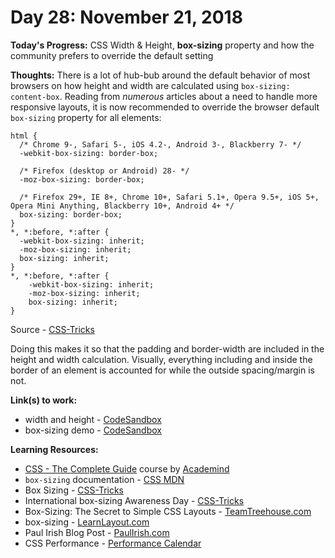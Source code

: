 # Day 28: November 21, 2018

**Today's Progress:** CSS Width & Height, **box-sizing** property and how the community prefers to override the default setting

**Thoughts:** There is a lot of hub-bub around the default behavior of most browsers on how height and width are calculated using `box-sizing: content-box`. Reading from _numerous_ articles about a need to handle more responsive layouts, it is now recommended to override the browser default `box-sizing` property for all elements:

```
html {
  /* Chrome 9-, Safari 5-, iOS 4.2-, Android 3-, Blackberry 7- */
  -webkit-box-sizing: border-box;

  /* Firefox (desktop or Android) 28- */
  -moz-box-sizing: border-box;

  /* Firefox 29+, IE 8+, Chrome 10+, Safari 5.1+, Opera 9.5+, iOS 5+, Opera Mini Anything, Blackberry 10+, Android 4+ */
  box-sizing: border-box;
}
*, *:before, *:after {
  -webkit-box-sizing: inherit;
  -moz-box-sizing: inherit;
  box-sizing: inherit;
}
*, *:before, *:after {
    -webkit-box-sizing: inherit;
    -moz-box-sizing: inherit;
    box-sizing: inherit;
}
```
Source - [CSS-Tricks](https://css-tricks.com/box-sizing/#article-header-id-7)

Doing this makes it so that the padding and border-width are included in the height and width calculation. Visually, everything including and inside the border of an element is accounted for while the outside spacing/margin is not.

**Link(s) to work:**
* width and height - [CodeSandbox](https://codesandbox.io/embed/n7r4rk32zl)
* box-sizing demo - [CodeSandbox](https://codesandbox.io/embed/k5v2pj8mo)

**Learning Resources:**
* [CSS - The Complete Guide](https://www.udemy.com/css-the-complete-guide-incl-flexbox-grid-sass/) course by [Academind](https://www.academind.com/)
* `box-sizing` documentation - [CSS MDN](https://developer.mozilla.org/en-US/docs/Web/CSS/box-sizing)
* Box Sizing - [CSS-Tricks](https://css-tricks.com/box-sizing/)
* International box-sizing Awareness Day - [CSS-Tricks](https://css-tricks.com/international-box-sizing-awareness-day/)
* Box-Sizing: The Secret to Simple CSS Layouts - [TeamTreehouse.com](https://blog.teamtreehouse.com/box-sizing-secret-simple-css-layouts)
* box-sizing - [LearnLayout.com](http://learnlayout.com/box-sizing.html)
* Paul Irish Blog Post - [PaulIrish.com](https://www.paulirish.com/2012/box-sizing-border-box-ftw/)
* CSS Performance - [Performance Calendar](https://calendar.perfplanet.com/2011/css-selector-performance-has-changed-for-the-better/)